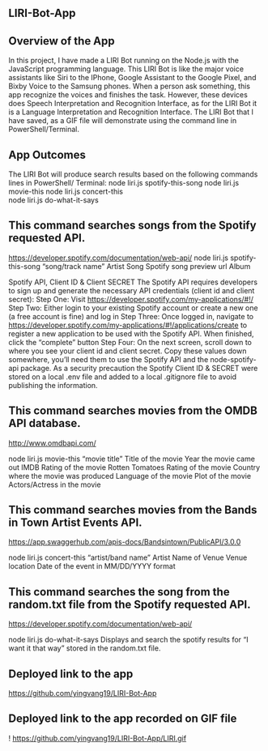 ## LIRI-Bot-App
## Overview of the App
In this project, I have made a LIRI Bot running on the Node.js with the JavaScript programming language. This LIRI Bot is like the major voice assistants like Siri to the IPhone, Google Assistant to the Google Pixel, and Bixby Voice to the Samsung phones. When a person ask something, this app recognize the voices and finishes the task. However, these devices does Speech Interpretation and Recognition Interface, as for the LIRI Bot it is a Language Interpretation and Recognition Interface. The LIRI Bot that I have saved, as a GIF file will demonstrate using the command line in PowerShell/Terminal.

## App Outcomes
The LIRI Bot will produce search results based on the following commands lines in PowerShell/ Terminal:
node liri.js spotify-this-song
node liri.js movie-this
node liri.js concert-this  
node liri.js do-what-it-says


## This command searches songs from the Spotify requested API.
https://developer.spotify.com/documentation/web-api/
node liri.js spotify-this-song “song/track name”
Artist
Song
Spotify song preview url
Album

Spotify API, Client ID & Client SECRET
The Spotify API requires developers to sign up and generate the necessary API credentials (client id and client secret):
Step One: Visit https://developer.spotify.com/my-applications/#!/
Step Two: Either login to your existing Spotify account or create a new one (a free account is fine) and log in
Step Three: Once logged in, navigate to https://developer.spotify.com/my-applications/#!/applications/create to register a new application to be used with the Spotify API. When finished, click the “complete” button
Step Four: On the next screen, scroll down to where you see your client id and client secret. Copy these values down somewhere, you’ll need them to use the Spotify API and the node-spotify-api package.
As a security precaution the Spotify Client ID & SECRET were stored on a local .env file and added to a local .gitignore file to avoid publishing the information.

## This command searches movies from the OMDB API database.
http://www.omdbapi.com/

node liri.js movie-this “movie title”
Title of the movie
Year the movie came out
IMDB Rating of the movie
Rotten Tomatoes Rating of the movie
Country where the movie was produced
Language of the movie
Plot of the movie
Actors/Actress in the movie

## This command searches movies from the Bands in Town Artist Events API.
https://app.swaggerhub.com/apis-docs/Bandsintown/PublicAPI/3.0.0

node liri.js concert-this “artist/band name”
Artist
Name of Venue
Venue location
Date of the event in MM/DD/YYYY format




## This command searches the song from the random.txt file from the Spotify requested API.
https://developer.spotify.com/documentation/web-api/

node liri.js do-what-it-says
Displays and search the spotify results for “I want it that way” stored in the random.txt file.

## Deployed link to the app
https://github.com/yingvang19/LIRI-Bot-App

## Deployed link to the app recorded on GIF file
! https://github.com/yingvang19/LIRI-Bot-App/LIRI.gif
